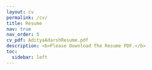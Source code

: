 ```yaml
---
layout: cv
permalink: /cv/
title: Resume
nav: true
nav_order: 5
cv_pdf: AdityaAdarshResume.pdf
description: <b>Please Download The Resume PDF.</b>
toc:
  sidebar: left
---
```

